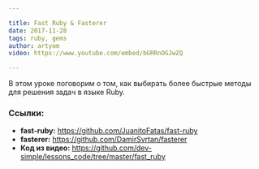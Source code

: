 ```yaml
---

title: Fast Ruby & Fasterer
date: 2017-11-28
tags: ruby, gems
author: artyom
video: https://www.youtube.com/embed/bGRRnOGJwZQ

---
```


В этом уроке поговорим о том, как выбирать более быстрые методы для решения задач в языке Ruby.

### Ссылки:

  * **fast-ruby:** https://github.com/JuanitoFatas/fast-ruby
  * **fasterer:** https://github.com/DamirSvrtan/fasterer
  * **Код из видео:** https://github.com/dev-simple/lessons_code/tree/master/fast_ruby

